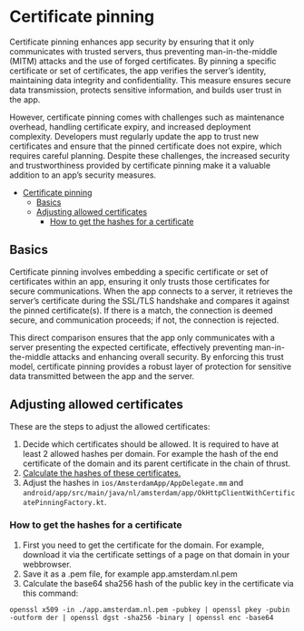 # Certificate pinning

Certificate pinning enhances app security by ensuring that it only communicates with trusted servers, thus preventing man-in-the-middle (MITM) attacks and the use of forged certificates. By pinning a specific certificate or set of certificates, the app verifies the server’s identity, maintaining data integrity and confidentiality. This measure ensures secure data transmission, protects sensitive information, and builds user trust in the app.

However, certificate pinning comes with challenges such as maintenance overhead, handling certificate expiry, and increased deployment complexity. Developers must regularly update the app to trust new certificates and ensure that the pinned certificate does not expire, which requires careful planning. Despite these challenges, the increased security and trustworthiness provided by certificate pinning make it a valuable addition to an app’s security measures.

- [Certificate pinning](#certificate-pinning)
  - [Basics](#basics)
  - [Adjusting allowed certificates](#adjusting-allowed-certificates)
    - [How to get the hashes for a certificate](#how-to-get-the-hashes-for-a-certificate)

## Basics

Certificate pinning involves embedding a specific certificate or set of certificates within an app, ensuring it only trusts those certificates for secure communications. When the app connects to a server, it retrieves the server’s certificate during the SSL/TLS handshake and compares it against the pinned certificate(s). If there is a match, the connection is deemed secure, and communication proceeds; if not, the connection is rejected.

This direct comparison ensures that the app only communicates with a server presenting the expected certificate, effectively preventing man-in-the-middle attacks and enhancing overall security. By enforcing this trust model, certificate pinning provides a robust layer of protection for sensitive data transmitted between the app and the server.

## Adjusting allowed certificates

These are the steps to adjust the allowed certificates:

1. Decide which certificates should be allowed. It is required to have at least 2 allowed hashes per domain. For example the hash of the end certificate of the domain and its parent certificate in the chain of thrust.
2. [Calculate the hashes of these certificates.](#how-to-get-the-hashes-for-a-certificate)
3. Adjust the hashes in `ios/AmsterdamApp/AppDelegate.mm` and `android/app/src/main/java/nl/amsterdam/app/OkHttpClientWithCertificatePinningFactory.kt`.

### How to get the hashes for a certificate

1. First you need to get the certificate for the domain. For example, download it via the certificate settings of a page on that domain in your webbrowser.
2. Save it as a .pem file, for example app.amsterdam.nl.pem
3. Calculate the base64 sha256 hash of the public key in the certificate via this command:

`openssl x509 -in ./app.amsterdam.nl.pem -pubkey | openssl pkey -pubin -outform der | openssl dgst -sha256 -binary | openssl enc -base64`
